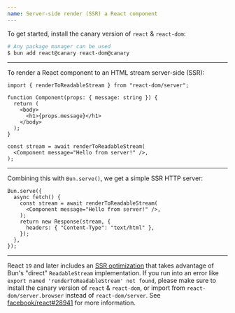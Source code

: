 ```yaml
---
name: Server-side render (SSR) a React component
---
```


To get started, install the canary version of `react` & `react-dom`:

```sh
# Any package manager can be used
$ bun add react@canary react-dom@canary
```

---

To render a React component to an HTML stream server-side (SSR):

```tsx
import { renderToReadableStream } from "react-dom/server";

function Component(props: { message: string }) {
  return (
    <body>
      <h1>{props.message}</h1>
    </body>
  );
}

const stream = await renderToReadableStream(
  <Component message="Hello from server!" />,
);
```

---

Combining this with `Bun.serve()`, we get a simple SSR HTTP server:

```tsx
Bun.serve({
  async fetch() {
    const stream = await renderToReadableStream(
      <Component message="Hello from server!" />,
    );
    return new Response(stream, {
      headers: { "Content-Type": "text/html" },
    });
  },
});
```

---

React `19` and later includes an [SSR optimization](https://github.com/facebook/react/pull/25597) that takes advantage of Bun's "direct" `ReadableStream` implementation. If you run into an error like `export named 'renderToReadableStream' not found`, please make sure to install the canary version of `react` & `react-dom`, or import from `react-dom/server.browser` instead of `react-dom/server`. See [facebook/react#28941](https://github.com/facebook/react/issues/28941) for more information.
